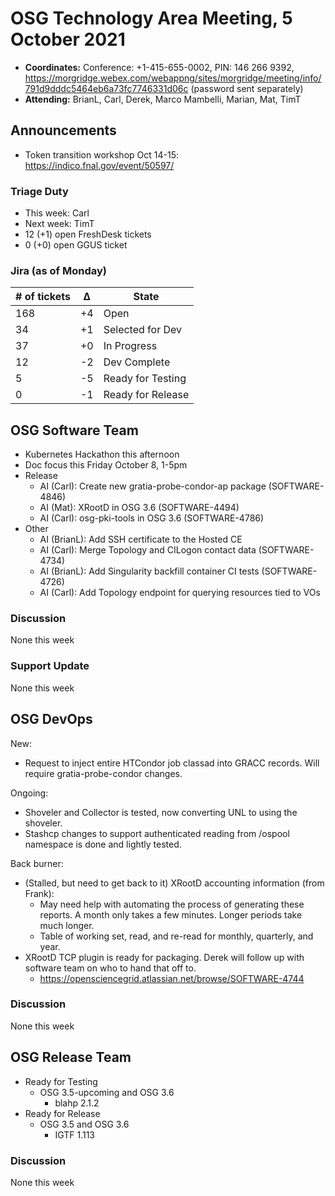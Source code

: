 # OSG Technology Area Meeting, 5 October 2021

-   **Coordinates:** Conference: +1-415-655-0002, PIN: 146 266 9392,
    <https://morgridge.webex.com/webappng/sites/morgridge/meeting/info/791d9dddc5464eb6a73fc7746331d06c> (password sent separately)
-   **Attending:** BrianL, Carl, Derek, Marco Mambelli, Marian, Mat, TimT

## Announcements

- Token transition workshop Oct 14-15: <https://indico.fnal.gov/event/50597/>

### Triage Duty

-   This week: Carl
-   Next week: TimT
-   12 (+1) open FreshDesk tickets
-   0 (+0) open GGUS ticket

### Jira (as of Monday)

| # of tickets | &Delta; | State             |
|--------------|---------|-------------------|
| 168          | +4      | Open              |
| 34           | +1      | Selected for Dev  |
| 37           | +0      | In Progress       |
| 12           | -2      | Dev Complete      |
| 5            | -5      | Ready for Testing |
| 0            | -1      | Ready for Release |

## OSG Software Team

-   Kubernetes Hackathon this afternoon
-   Doc focus this Friday October 8, 1-5pm
-   Release
    -   AI (Carl): Create new gratia-probe-condor-ap package (SOFTWARE-4846)
    -   AI (Mat): XRootD in OSG 3.6 (SOFTWARE-4494)
    -   AI (Carl): osg-pki-tools in OSG 3.6 (SOFTWARE-4786)
-   Other
    -   AI (BrianL): Add SSH certificate to the Hosted CE
    -   AI (Carl): Merge Topology and CILogon contact data (SOFTWARE-4734)
    -   AI (BrianL): Add Singularity backfill container CI tests (SOFTWARE-4726)
    -   AI (Carl): Add Topology endpoint for querying resources tied to VOs

### Discussion

None this week

### Support Update

None this week

## OSG DevOps

New:
-   Request to inject entire HTCondor job classad into GRACC records.  Will require gratia-probe-condor changes.

Ongoing:
-   Shoveler and Collector is tested, now converting UNL to using the shoveler.
-   Stashcp changes to support authenticated reading from /ospool namespace is done and lightly tested.

Back burner:
-   (Stalled, but need to get back to it) XRootD accounting information (from Frank):
    -   May need help with automating the process of generating these reports.  A month only takes a few minutes.  Longer periods take much longer.
    -   Table of working set, read, and re-read for monthly, quarterly, and year.
-   XRootD TCP plugin is ready for packaging.  Derek will follow up with software team on who to hand that off to.
    -   https://opensciencegrid.atlassian.net/browse/SOFTWARE-4744

### Discussion

None this week

## OSG Release Team

-   Ready for Testing
    -   OSG 3.5-upcoming and OSG 3.6
         -   blahp 2.1.2
-   Ready for Release
    -   OSG 3.5 and OSG 3.6
        -   IGTF 1.113

### Discussion

None this week
